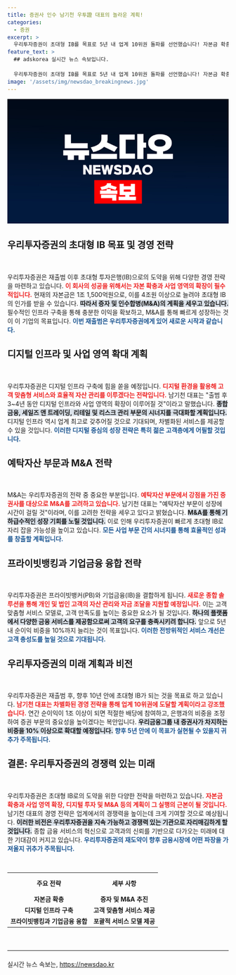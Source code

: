 ```yaml
---
title: 증권사 인수 남기천 우투證 대표의 놀라운 계획!
categories:
  - 증권
excerpt: >
  우리투자증권이 초대형 IB를 목표로 5년 내 업계 10위권 돌파를 선언했습니다! 자본금 확충과 M&A로 신속한 성장을 도모하며 금융업계의 큰 관심을 받고 있는 이들의 전략을 살펴보세요.
feature_text: >
  ## adskorea 실시간 뉴스 속보입니다.

  우리투자증권이 초대형 IB를 목표로 5년 내 업계 10위권 돌파를 선언했습니다! 자본금 확충과 M&A로 신속한 성장을 도모하며 금융업계의 큰 관심을 받고 있는 이들의 전략을 살펴보세요.
image: '/assets/img/newsdao_breakingnews.jpg'
---
```


<p><img src="/assets/img/newsdao_breakingnews.jpg" alt="adskorea 속보" /></p>

<h2 data-ke-size="size26">우리투자증권의 초대형 IB 목표 및 경영 전략</h2> 

<p data-ke-size="size16">&nbsp;</p> 

<p>우리투자증권은 재출범 이후 초대형 투자은행(IB)으로의 도약을 위해 다양한 경영 전략을 마련하고 있습니다. <b><span style="color: #ee2323;">이 회사의 성공을 위해서는 자본 확충과 사업 영역의 확장이 필수적입니다.</span></b> 현재의 자본금은 1조 1,500억원으로, 이를 4조원 이상으로 늘려야 초대형 IB의 인가를 받을 수 있습니다. <b><span style="background-color: #21538527;">따라서 증자 및 인수합병(M&amp;A)의 계획을 세우고 있습니다.</span></b> 필수적인 인프라 구축을 통해 충분한 이익을 확보하고, M&amp;A를 통해 빠르게 성장하는 것이 이 기업의 목표입니다. <b><span style="color: #1a5490;">이번 재출범은 우리투자증권에게 있어 새로운 시작과 같습니다.</span></b> </p>

<h2 data-ke-size="size26">디지털 인프라 및 사업 영역 확대 계획</h2>

<p data-ke-size="size16">&nbsp;</p>

<p>우리투자증권은 디지털 인프라 구축에 힘을 쏟을 예정입니다. <b><span style="color: #ee2323;">디지털 환경을 활용해 고객 맞춤형 서비스와 효율적 자산 관리를 이루겠다는 전략입니다.</span></b> 남기천 대표는 "출범 후 3~4년 동안 디지털 인프라와 사업 영역의 확장이 이루어질 것"이라고 말했습니다. <b><span style="background-color: #21538527;">종합금융, 세일즈 앤 트레이딩, 리테일 및 리스크 관리 부문의 시너지를 극대화할 계획입니다.</span></b> 디지털 인프라 역시 업계 최고로 갖추어질 것으로 기대되며, 차별화된 서비스를 제공할 수 있을 것입니다. <b><span style="color: #1a5490;">이러한 디지털 중심의 성장 전략은 특히 젊은 고객층에게 어필할 것입니다.</span></b> </p>

<h2 data-ke-size="size26">예탁자산 부문과 M&A 전략</h2>

<p data-ke-size="size16">&nbsp;</p>

<p>M&amp;A는 우리투자증권의 전략 중 중요한 부분입니다. <b><span style="color: #ee2323;">예탁자산 부문에서 강점을 가진 증권사를 대상으로 M&amp;A를 고려하고 있습니다.</span></b> 남기천 대표는 "예탁자산 부문이 성장에 시간이 걸릴 것"이라며, 이를 고려한 전략을 세우고 있다고 밝혔습니다. <b><span style="background-color: #21538527;">M&amp;A를 통해 기하급수적인 성장 기회를 노릴 것입니다.</span></b> 이로 인해 우리투자증권이 빠르게 초대형 IB로 자리 잡을 가능성을 높이고 있습니다. <b><span style="color: #1a5490;">모든 사업 부문 간의 시너지를 통해 효율적인 성과를 창출할 계획입니다.</span></b></p>

<h2 data-ke-size="size26">프라이빗뱅킹과 기업금융 융합 전략</h2>

<p data-ke-size="size16">&nbsp;</p> 

<p>우리투자증권은 프라이빗뱅커(PB)와 기업금융(IB)을 결합하게 됩니다. <b><span style="color: #ee2323;">새로운 종합 솔루션을 통해 개인 및 법인 고객의 자산 관리와 자금 조달을 지원할 예정입니다.</span></b> 이는 고객 맞춤형 서비스 모델로, 고객 만족도를 높이는 중요한 요소가 될 것입니다. <b><span style="background-color: #21538527;">하나의 플랫폼에서 다양한 금융 서비스를 제공함으로써 고객의 요구를 충족시키려 합니다.</span></b> 앞으로 5년 내 순이익 비중을 10%까지 늘리는 것이 목표입니다. <b><span style="color: #1a5490;">이러한 전방위적인 서비스 개선은 고객 충성도를 높일 것으로 기대됩니다.</span></b> </p>

<h2 data-ke-size="size26">우리투자증권의 미래 계획과 비전</h2>

<p data-ke-size="size16">&nbsp;</p>

<p>우리투자증권은 재출범 후, 향후 10년 안에 초대형 IB가 되는 것을 목표로 하고 있습니다. <b><span style="color: #ee2323;">남기천 대표는 차별화된 경영 전략을 통해 업계 10위권에 도달할 계획이라고 강조했습니다.</span></b> 연간 순이익이 1조 이상이 되면 적절한 배당에 참여하고, 은행과의 비중을 조정하여 증권 부문의 중요성을 높이겠다는 복안입니다. <b><span style="background-color: #21538527;">우리금융그룹 내 증권사가 차지하는 비중을 10% 이상으로 확대할 예정입니다.</span></b> <b><span style="color: #1a5490;">향후 5년 안에 이 목표가 실현될 수 있을지 귀추가 주목됩니다.</span></b></p>

<h2 data-ke-size="size26">결론: 우리투자증권의 경쟁력 있는 미래</h2>

<p data-ke-size="size16">&nbsp;</p>

<p>우리투자증권은 초대형 IB로의 도약을 위한 다양한 전략을 마련하고 있습니다. <b><span style="color: #ee2323;">자본금 확충과 사업 영역 확장, 디지털 투자 및 M&amp;A 등의 계획이 그 실행의 근본이 될 것입니다.</span></b> 남기천 대표의 경영 전략은 업계에서의 경쟁력을 높이는데 크게 기여할 것으로 예상됩니다. <b><span style="background-color: #21538527;">이러한 비전은 우리투자증권을 지속 가능하고 경쟁력 있는 기관으로 자리매김하게 할 것입니다.</span></b> 종합 금융 서비스의 혁신으로 고객과의 신뢰를 기반으로 다가오는 미래에 대한 기대감이 커지고 있습니다. <b><span style="color: #1a5490;">우리투자증권의 재도약이 향후 금융시장에 어떤 파장을 가져올지 귀추가 주목됩니다.</span></b> </p>

<p data-ke-size="size16">&nbsp;</p> 

<table style="width: 100%; border-collapse: collapse;">
  <tr>
    <th style="text-align: center; height: 40px;"><b>주요 전략</b></th>
    <th style="text-align: center; height: 40px;"><b>세부 사항</b></th>
  </tr>
  <tr>
    <td style="text-align: center; height: 17px;"><b>자본금 확충</b></td>
    <td style="text-align: center; height: 17px;"><b>증자 및 M&A 추진</b></td>
  </tr>
  <tr>
    <td style="text-align: center; height: 17px;"><b>디지털 인프라 구축</b></td>
    <td style="text-align: center; height: 17px;"><b>고객 맞춤형 서비스 제공</b></td>
  </tr>
  <tr>
    <td style="text-align: center; height: 17px;"><b>프라이빗뱅킹과 기업금융 융합</b></td>
    <td style="text-align: center; height: 17px;"><b>포괄적 서비스 모델 제공</b></td>
  </tr>
</table>

<p data-ke-size="size16">&nbsp;</p> 

<hr style="border: none; border-top: 1px solid #eee; height: 1px; width: 100%; margin: 20px 0;">
실시간 뉴스 속보는, <a href="https://newsdao.kr" rel="dofollow">https://newsdao.kr</a>


